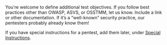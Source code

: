 You're welcome to define additional test objectives. If you follow best practices other than OWASP, ASVS, or OSSTMM, let us know. Include a link or other documentation. If it’s a “well-known” security practice, our pentesters probably already know them!

If you have special instructions for a pentest, add them later, under [Special Instructions](/getting-started/pentest-objectives/special-instructions/).